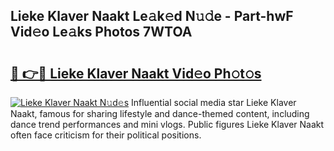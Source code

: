 ## Lieke Klaver Naakt Le𝚊k𝚎d N𝚞𝚍e - Part-hwF Vid𝚎o Le𝚊ks Photos 7WTOA

# <h2><a href="http://fb33k7.evod.top/?m=Lieke+Klaver+Naakt">🔗 👉🔴 Lieke Klaver Naakt Vid𝚎o Ph𝚘t𝚘s</a></h2>

[![Lieke Klaver Naakt N𝚞d𝚎s](https://i.imgur.com/8V9OHl7.gif)](http://fb33k7.evod.top/?m=Lieke+Klaver+Naakt)
Influential social media star Lieke Klaver Naakt, famous for sharing lifestyle and dance-themed content, including dance trend performances and mini vlogs. Public figures Lieke Klaver Naakt often face criticism for their political positions. 
